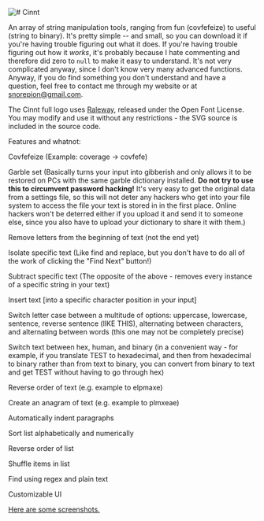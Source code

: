 ![# Cinnt](https://i.imgur.com/wQ8m3so.png)

An array of string manipulation tools, ranging from fun (covfefeize) to useful (string to binary). It's pretty simple -- and small, so you can download it if you're having trouble figuring
out what it does. If you're having trouble figuring out how it *works*, it's probably because I hate commenting and therefore did zero to `null` to make it easy to understand. It's not
very complicated anyway, since I don't know very many advanced functions. Anyway, if you do find something you don't understand and have
a question, feel free to contact me through my website or at snorepion@gmail.com.

The Cinnt full logo uses [Raleway](https://github.com/theleagueof/raleway), released under the Open Font License. You may modify and use it without any restrictions - the SVG source is included in the source code.

Features and whatnot:

Covfefeize (Example: coverage -> covfefe)

Garble set (Basically turns your input into gibberish and only allows it to be restored on PCs with the same garble dictionary installed. **Do not try to use this to circumvent password hacking!** It's very easy to get the original data from a settings file, so this will not deter any hackers who get into your file system to access the file your text is stored in in the first place. Online hackers won't be deterred either if you upload it and send it to someone else, since you also have to upload your dictionary to share it with them.)

Remove letters from the beginning of text (not the end yet)

Isolate specific text (Like find and replace, but you don't have to do all of the work of clicking the "Find Next" button!)

Subtract specific text (The opposite of the above - removes every instance of a specific string in your text)

Insert text [into a specific character position in your input]

Switch letter case between a multitude of options: uppercase, lowercase, sentence, reverse sentence (lIKE THIS), alternating between characters, and alternating between words (this one may not be completely precise)

Switch text between hex, human, and binary (in a convenient way - for example, if you translate TEST to hexadecimal, and then from hexadecimal to binary rather than from text to binary, you can convert from binary to text and get TEST without having to go through hex)

Reverse order of text (e.g. example to elpmaxe)

Create an anagram of text (e.g. example to plmxeae)

Automatically indent paragraphs

Sort list alphabetically and numerically

Reverse order of list

Shuffle items in list

Find using regex and plain text

Customizable UI

[Here are some screenshots.](https://imgur.com/a/IQRG1)